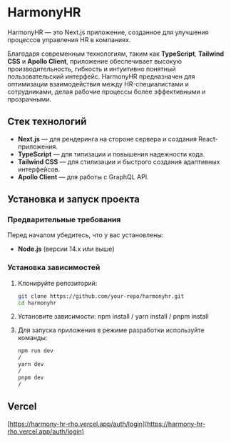 # HarmonyHR

HarmonyHR — это Next.js приложение, созданное для улучшения процессов управления HR в компаниях.

Благодаря современным технологиям, таким как **TypeScript**, **Tailwind CSS** и **Apollo Client**, приложение обеспечивает высокую производительность, гибкость и интуитивно понятный пользовательский интерфейс. HarmonyHR предназначен для оптимизации взаимодействия между HR-специалистами и сотрудниками, делая рабочие процессы более эффективными и прозрачными.


## Стек технологий

- **Next.js** — для рендеринга на стороне сервера и создания React-приложения.
- **TypeScript** — для типизации и повышения надежности кода.
- **Tailwind CSS** — для стилизации и быстрого создания адаптивных интерфейсов.
- **Apollo Client** — для работы с GraphQL API.

## Установка и запуск проекта

### Предварительные требования

Перед началом убедитесь, что у вас установлены:

- **Node.js** (версии 14.x или выше)

### Установка зависимостей

1. Клонируйте репозиторий:
   ```bash
   git clone https://github.com/your-repo/harmonyhr.git
   cd harmonyhr
   
2. Установите зависимости:
   npm install
   /
   yarn install
   /
   pnpm install
   
3. Для запуска приложения в режиме разработки используйте команды:

    ```bash
    npm run dev
    /
    yarn dev
    /
    pnpm dev
    /

## Vercel

[https://harmony-hr-rho.vercel.app/auth/login](https://harmony-hr-rho.vercel.app/auth/login) 


